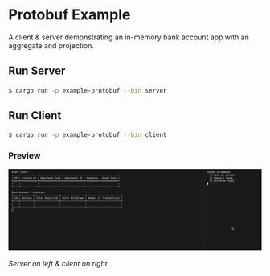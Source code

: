 # Protobuf Example

A client & server demonstrating an in-memory bank account app with an aggregate and projection.

## Run Server

```bash
$ cargo run -p example-protobuf --bin server
```

## Run Client

```bash
$ cargo run -p example-protobuf --bin client
```

### Preview

![Preview](/examples/protobuf/preview.gif?raw=true "Preview")

_Server on left & client on right._

